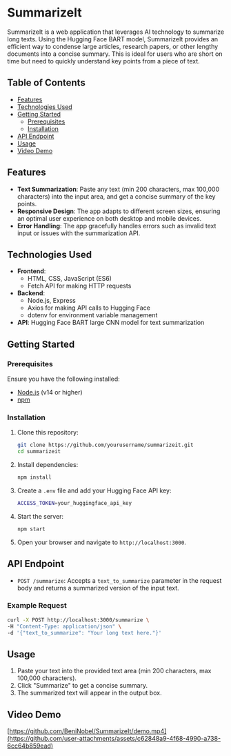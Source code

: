 # SummarizeIt

SummarizeIt is a web application that leverages AI technology to summarize long texts. Using the Hugging Face BART model, SummarizeIt provides an efficient way to condense large articles, research papers, or other lengthy documents into a concise summary. This is ideal for users who are short on time but need to quickly understand key points from a piece of text.

## Table of Contents

- [Features](#features)
- [Technologies Used](#technologies-used)
- [Getting Started](#getting-started)
  - [Prerequisites](#prerequisites)
  - [Installation](#installation)
- [API Endpoint](#api-endpoint)
- [Usage](#usage)
- [Video Demo](#video-demo)

## Features

- **Text Summarization**: Paste any text (min 200 characters, max 100,000 characters) into the input area, and get a concise summary of the key points.
- **Responsive Design**: The app adapts to different screen sizes, ensuring an optimal user experience on both desktop and mobile devices.
- **Error Handling**: The app gracefully handles errors such as invalid text input or issues with the summarization API.

## Technologies Used

- **Frontend**:
  - HTML, CSS, JavaScript (ES6)
  - Fetch API for making HTTP requests
- **Backend**:
  - Node.js, Express
  - Axios for making API calls to Hugging Face
  - dotenv for environment variable management
- **API**: Hugging Face BART large CNN model for text summarization

## Getting Started

### Prerequisites

Ensure you have the following installed:

- [Node.js](https://nodejs.org/) (v14 or higher)
- [npm](https://www.npmjs.com/)

### Installation

1. Clone this repository:

   ```bash
   git clone https://github.com/yourusername/summarizeit.git
   cd summarizeit

2. Install dependencies:

   ```bash
   npm install

3. Create a `.env` file and add your Hugging Face API key:
   ```bash
   ACCESS_TOKEN=your_huggingface_api_key

4. Start the server:
   ```bash
   npm start

5. Open your browser and navigate to `http://localhost:3000`.

## API Endpoint

- `POST /summarize`: Accepts a `text_to_summarize` parameter in the request body and returns a summarized version of the input text.

### Example Request

```bash
curl -X POST http://localhost:3000/summarize \
-H "Content-Type: application/json" \
-d '{"text_to_summarize": "Your long text here."}'
```

## Usage

1. Paste your text into the provided text area (min 200 characters, max 100,000 characters).
2. Click "Summarize" to get a concise summary.
3. The summarized text will appear in the output box.

## Video Demo

[https://github.com/BeniNobel/SummarizeIt/demo.mp4](https://github.com/user-attachments/assets/c62848a9-4f68-4990-a738-6cc64b859ead)